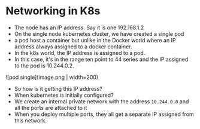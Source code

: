 # Networking in K8s

- The node has an IP address. Say it is one 192.168.1.2
- On the single node kubernetes cluster, we have created a single pod
- a pod host a container but unlike in the Docker world where an IP address always assigned to a docker container.
- In the k8s world, the IP address is assigned to a pod.
- In this case, it's in the range ten point to 44 series and the IP assigned to the pod is 10.244.0.2.

![pod single](image.png | width=200)

- So how is it getting this IP address?
- When kubernetes is initially configured?
- We create an internal private network with the address `10.244.0.0` and all the ports are attached to it
- When you deploy multiple ports, they all get a separate IP assigned from this network. 